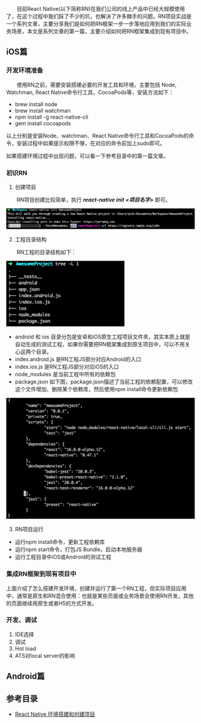 &emsp;&emsp;目前React Native(以下简称RN)在我们公司的线上产品中已经大规模使用了，在这个过程中我们踩了不少的坑，也解决了许多棘手的问题。RN项目实战是一个系列文章，主要分享我们是如何把RN框架一步一步落地应用到我们的实际业务场景，本文是系列文章的第一篇，主要介绍如何把RN框架集成到现有项目中。

## iOS篇

### 开发环境准备

&emsp;&emsp;使用RN之前，需要安装搭建必要的开发工具和环境，主要包括 Node, Watchman, React Native命令行工具，CocoaPods等，安装方法如下：

- brew install node
- brew install watchman
- npm install -g react-native-cli
- gem install cocoapods

以上分别是安装Node、watchman、React Native命令行工具和CocoaPods的命令，安装过程中如果提示权限不够，在对应的命令前加上sudo即可。

如果搭建环境过程中出现问题，可以看一下参考目录中的第一篇文章。

### 初识RN

1. 创建项目

&emsp;&emsp;RN项目创建比较简单，执行 ***react-native init <项目名字>*** 即可。

![](./Images/rn1/1.png)

2. 工程目录结构

&emsp;&emsp;RN工程的目录结构如下：

![](./Images/rn1/2.png)

- android 和 ios 目录分包是安卓和iOS原生工程项目文件夹，其实本质上就是自动生成的测试工程，如果你需要把RN框架集成到原生项目中，可以不用关心这两个目录。
- index.android.js 是RN工程JS部分对应Android的入口
- index.ios.js 是RN工程JS部分对应iOS的入口 
- node_modules 是当前工程中所有的依赖包
- package.json 如下图，package.json描述了当前工程的依赖配置，可以修改这个文件增加、删除某个依赖库，然后使用npm install命令更新依赖包

![](./Images/rn1/3.png)

3. RN项目运行
- 运行npm install命令，更新工程依赖库
- 运行npm start命令，打包JS Bundle，启动本地服务器
- 运行工程目录中iOS或Android的测试工程

### 集成RN框架到现有项目中

上面介绍了怎么搭建开发环境，创建并运行了第一个RN工程，但实际项目应用中，通常是原生和RN混合使用：也就是某些页面或业务场景会使用RN开发，其他的页面继续用原生或者H5的方式开发。

### 开发、调试
1. IDE选择
2. 调试
3. Hot load
4. ATS对local server的影响

## Android篇

## 参考目录
- [React Native 环境搭建和创建项目](http://www.jianshu.com/p/a85cba2efb7a)
